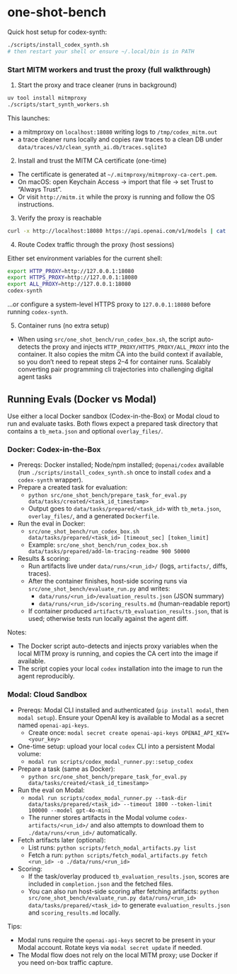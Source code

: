 # one-shot-bench
Quick host setup for codex-synth:

```bash
./scripts/install_codex_synth.sh
# then restart your shell or ensure ~/.local/bin is in PATH
```

### Start MITM workers and trust the proxy (full walkthrough)

1) Start the proxy and trace cleaner (runs in background)

```bash
uv tool install mitmproxy
./scripts/start_synth_workers.sh
```

This launches:
- a mitmproxy on `localhost:18080` writing logs to `/tmp/codex_mitm.out`
- a trace cleaner runs locally and copies raw traces to a clean DB under `data/traces/v3/clean_synth_ai.db/traces.sqlite3`

2) Install and trust the MITM CA certificate (one-time)

- The certificate is generated at `~/.mitmproxy/mitmproxy-ca-cert.pem`.
- On macOS: open Keychain Access → import that file → set Trust to “Always Trust”.
- Or visit `http://mitm.it` while the proxy is running and follow the OS instructions.

3) Verify the proxy is reachable

```bash
curl -x http://localhost:18080 https://api.openai.com/v1/models | cat
```

4) Route Codex traffic through the proxy (host sessions)

Either set environment variables for the current shell:

```bash
export HTTP_PROXY=http://127.0.0.1:18080
export HTTPS_PROXY=http://127.0.0.1:18080
export ALL_PROXY=http://127.0.0.1:18080
codex-synth
```

…or configure a system-level HTTPS proxy to `127.0.0.1:18080` before running `codex-synth`.

5) Container runs (no extra setup)

- When using `src/one_shot_bench/run_codex_box.sh`, the script auto-detects the proxy and injects `HTTP_PROXY/HTTPS_PROXY/ALL_PROXY` into the container. It also copies the mitm CA into the build context if available, so you don’t need to repeat steps 2–4 for container runs.
Scalably converting pair programming cli trajectories into challenging digital agent tasks

## Running Evals (Docker vs Modal)

Use either a local Docker sandbox (Codex-in-the-Box) or Modal cloud to run and evaluate tasks. Both flows expect a prepared task directory that contains a `tb_meta.json` and optional `overlay_files/`.

### Docker: Codex-in-the-Box

- Prereqs: Docker installed; Node/npm installed; `@openai/codex` available (run `./scripts/install_codex_synth.sh` once to install `codex` and a `codex-synth` wrapper).
- Prepare a created task for evaluation:
  - `python src/one_shot_bench/prepare_task_for_eval.py data/tasks/created/<task_id_timestamp>`
  - Output goes to `data/tasks/prepared/<task_id>` with `tb_meta.json`, `overlay_files/`, and a generated `Dockerfile`.
- Run the eval in Docker:
  - `src/one_shot_bench/run_codex_box.sh data/tasks/prepared/<task_id> [timeout_sec] [token_limit]`
  - Example: `src/one_shot_bench/run_codex_box.sh data/tasks/prepared/add-lm-tracing-readme 900 50000`
- Results & scoring:
  - Run artifacts live under `data/runs/<run_id>/` (logs, `artifacts/`, diffs, traces).
  - After the container finishes, host-side scoring runs via `src/one_shot_bench/evaluate_run.py` and writes:
    - `data/runs/<run_id>/evaluation_results.json` (JSON summary)
    - `data/runs/<run_id>/scoring_results.md` (human-readable report)
  - If container produced `artifacts/tb_evaluation_results.json`, that is used; otherwise tests run locally against the agent diff.

Notes:
- The Docker script auto-detects and injects proxy variables when the local MITM proxy is running, and copies the CA cert into the image if available.
- The script copies your local `codex` installation into the image to run the agent reproducibly.

### Modal: Cloud Sandbox

- Prereqs: Modal CLI installed and authenticated (`pip install modal`, then `modal setup`). Ensure your OpenAI key is available to Modal as a secret named `openai-api-keys`.
  - Create once: `modal secret create openai-api-keys OPENAI_API_KEY=<your_key>`
- One-time setup: upload your local `codex` CLI into a persistent Modal volume:
  - `modal run scripts/codex_modal_runner.py::setup_codex`
- Prepare a task (same as Docker):
  - `python src/one_shot_bench/prepare_task_for_eval.py data/tasks/created/<task_id_timestamp>`
- Run the eval on Modal:
  - `modal run scripts/codex_modal_runner.py --task-dir data/tasks/prepared/<task_id> --timeout 1800 --token-limit 100000 --model gpt-4o-mini`
  - The runner stores artifacts in the Modal volume `codex-artifacts/<run_id>/` and also attempts to download them to `./data/runs/<run_id>/` automatically.
- Fetch artifacts later (optional):
  - List runs: `python scripts/fetch_modal_artifacts.py list`
  - Fetch a run: `python scripts/fetch_modal_artifacts.py fetch <run_id> -o ./data/runs/<run_id>`
- Scoring:
  - If the task/overlay produced `tb_evaluation_results.json`, scores are included in `completion.json` and the fetched files.
  - You can also run host-side scoring after fetching artifacts: `python src/one_shot_bench/evaluate_run.py data/runs/<run_id> data/tasks/prepared/<task_id>` to generate `evaluation_results.json` and `scoring_results.md` locally.

Tips:
- Modal runs require the `openai-api-keys` secret to be present in your Modal account. Rotate keys via `modal secret update` if needed.
- The Modal flow does not rely on the local MITM proxy; use Docker if you need on-box traffic capture.
